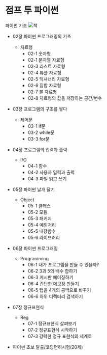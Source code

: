 # 점프 투 파이썬
파이썬 기초
![책](https://wikidocs.net/images//book/j2p_title_new2_S1JyeeE.jpg)
* 02장 파이썬 프로그래밍의 기초
  * 자료형
    * 02-1 숫자형
    * 02-1 문자열 자료형
    * 02-3 리스트 자료형
    * 02-4 튜플 자료형
    * 02-5 딕셔너리 자료형
    * 02-6 집합 자료형
    * 02-7 불 자료형
    * 02-8 자료형의 값을 저장하는 공간/변수
* 03장 프로그램의 구조를 쌓다
  * 제어문
    * 03-1 if문
    * 03-2 while문
    * 03-3 for문
* 04장 프로그램의 입력과 출력
  * I/O
    * 04-1 함수
    * 04-2 사용자 입력과 출력
    * 04-3 파일 읽고 쓰기
* 05장 파이썬 날개 달기
  * Object
    * 05-1 클래스
    * 05-2 모듈
    * 05-3 패키지
    * 05-4 예외처리
    * 05-5 내장함수
    * 05-6 라이브러리
* 06장 파이썬 프로그래밍
  * Programming 
    * 06-1 내가 프로그램을 만들 수 있을까?
    * 06-2 3과 5의 배수 합하기
    * 06-3 게시판 페이징하기
    * 06-4 간단한 메모장 만들기
    * 06-5 탭을 4개의 공백으로 바꾸기
    * 06-6 하위 디렉터리 검색하기
* 07장 정규표현식
  * Reg
    * 07-1 정규표현식 살펴보기
    * 07-2 정규표현식 시작하기
    * 07-3 강력한 정규 표현식의 세계로

* 파이썬 초보 탈출/코딩면허시험(20제)
